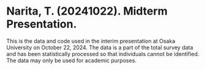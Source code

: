 # Narita, T. (20241022). Midterm Presentation.
This is the data and code used in the interim presentation at Osaka University on October 22, 2024. The data is a part of the total survey data and has been statistically processed so that individuals cannot be identified. The data may only be used for academic purposes.

